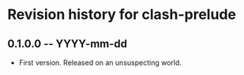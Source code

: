 # Revision history for clash-prelude

## 0.1.0.0 -- YYYY-mm-dd

* First version. Released on an unsuspecting world.
